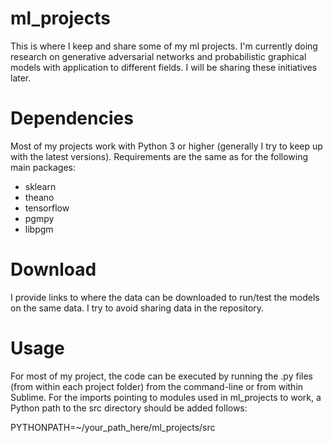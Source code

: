 ml_projects
===========

This is where I keep and share some of my ml projects. I'm currently doing research on generative adversarial networks and probabilistic graphical models with application to different fields. I will be sharing these initiatives later.

Dependencies
============

Most of my projects work with Python 3 or higher (generally I try to keep up with the latest versions). Requirements are the same as for the following main packages:

- sklearn
- theano
- tensorflow 
- pgmpy
- libpgm

Download
========

I provide links to where the data can be downloaded to run/test the models on the same data. I try to avoid sharing data in the repository.

Usage
=====

For most of my project, the code can be executed by running the .py files (from within each project folder) from the command-line or from within Sublime. For the imports pointing to modules used in ml_projects to work, a Python path to the src directory should be added follows:

PYTHONPATH=~/your_path_here/ml_projects/src

